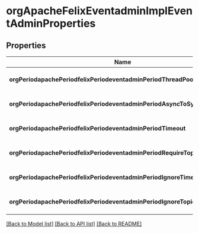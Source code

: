 # orgApacheFelixEventadminImplEventAdminProperties

## Properties
Name | Type | Description | Notes
------------ | ------------- | ------------- | -------------
**orgPeriodapachePeriodfelixPeriodeventadminPeriodThreadPoolSize** | [**ConfigNodePropertyInteger**](ConfigNodePropertyInteger.md) |  | [optional] [default to null]
**orgPeriodapachePeriodfelixPeriodeventadminPeriodAsyncToSyncThreadRatio** | [**ConfigNodePropertyFloat**](ConfigNodePropertyFloat.md) |  | [optional] [default to null]
**orgPeriodapachePeriodfelixPeriodeventadminPeriodTimeout** | [**ConfigNodePropertyInteger**](ConfigNodePropertyInteger.md) |  | [optional] [default to null]
**orgPeriodapachePeriodfelixPeriodeventadminPeriodRequireTopic** | [**ConfigNodePropertyBoolean**](ConfigNodePropertyBoolean.md) |  | [optional] [default to null]
**orgPeriodapachePeriodfelixPeriodeventadminPeriodIgnoreTimeout** | [**ConfigNodePropertyArray**](ConfigNodePropertyArray.md) |  | [optional] [default to null]
**orgPeriodapachePeriodfelixPeriodeventadminPeriodIgnoreTopic** | [**ConfigNodePropertyArray**](ConfigNodePropertyArray.md) |  | [optional] [default to null]

[[Back to Model list]](../README.md#documentation-for-models) [[Back to API list]](../README.md#documentation-for-api-endpoints) [[Back to README]](../README.md)


